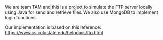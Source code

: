 We  are team TAM and this is a project to simulate the FTP server locally using Java for send and retrieve files. We also use MongoDB to implement login functions.

Our implementation is based on this reference: https://www.cs.colostate.edu/helpdocs/ftp.html